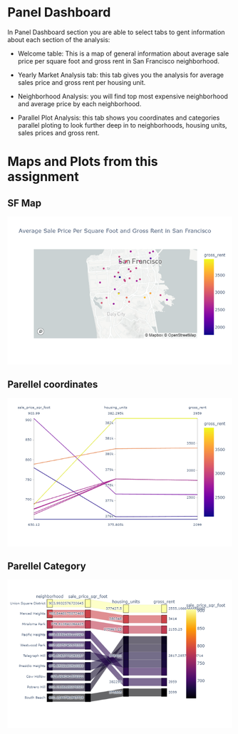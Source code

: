 # Panel Dashboard

In Panel Dashboard section you are able to select tabs to gent information about each section of the analysis:

* Welcome table: This is a map of general information about average sale price per square foot and gross rent in San Francisco neighborhood.

* Yearly Market Analysis tab: this tab gives you the analysis for average sales price and gross rent per housing unit.

* Neighborhood Analysis: you will find top most expensive neighborhood and average price by each neighborhood.

* Parallel Plot Analysis: this tab shows you coordinates and categories parallel ploting to look further deep in to neighborhoods, housing units, sales prices and gross rent.


# Maps and Plots from this assignment

## SF Map

![Map](https://github.com/amanafzali/bootcamp-PyViz/blob/main/Pictures/SF%20map.png)

## Parellel coordinates

![Plot](https://github.com/amanafzali/bootcamp-PyViz/blob/main/Pictures/pll_cordinate.png)

## Parellel Category

![Plot](https://github.com/amanafzali/bootcamp-PyViz/blob/main/Pictures/pll%20categories.png)


